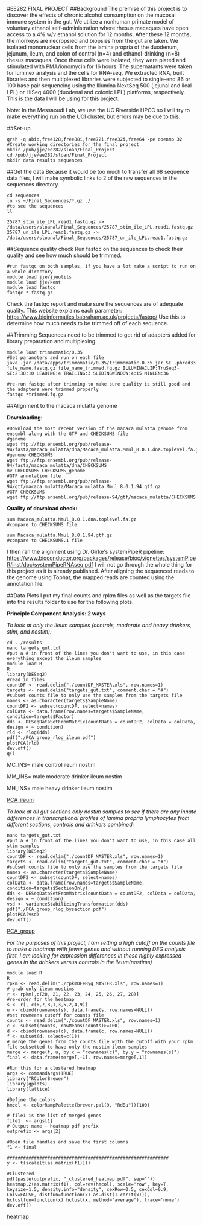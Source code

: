 #EE282 FINAL PROJECT
##Background
The premise of this project is to discover the effects of chronic alcohol consumption on the mucosal immune system in the gut. We utilize a nonhuman primate model of voluntary ethanol self-administration where rhesus macaques have open access to a 4% w/v ethanol solution for 12 months. After these 12 months, the monkeys are necropsied and biopsies from the gut are taken. We isolated mononuclear cells from the lamina propria of the duodenum, jejunum, ileum, and colon of control (n=4) and ethanol-drinking (n=8) rhesus macaques. Once these cells were isolated, they were plated and stimulated with PMA/ionomycin for 16 hours. The supernatants were taken for luminex analysis and the cells for RNA-seq. We extracted RNA, built libraries and then multiplexed libraries were subjected to single-end 86 or 100 base pair sequencing using the Illumina NextSeq 500 (jejunal and ileal LPL) or HiSeq 4000 (duodenal and colonic LPL) platforms, respectively. This is the data I will be using for this project.

Note: In the Messaoudi Lab, we use the UC Riverside HPCC so I will try to make everything run on the UCI cluster, but errors may be due to this.

##Set-up
```
qrsh -q abio,free128,free88i,free72i,free32i,free64 -pe openmp 32
#Create working directories for the final project
mkdir /pub/jje/ee282/sloan/Final_Project
cd /pub/jje/ee282/sloan/Final_Project
mkdir data results sequences

```

##Get the data
Because it would be too much to transfer all 68 sequence data files, I will make symbolic links to 2 of the raw sequences in the sequences directory.

```
cd sequences
ln -s ~/Final_Sequences/*.gz ./
#to see the sequences
ll

25787_stim_ile_LPL.read1.fastq.gz -> /data/users/sloanal/Final_Sequences/25787_stim_ile_LPL.read1.fastq.gz
25787_un_ile_LPL.read1.fastq.gz -> /data/users/sloanal/Final_Sequences/25787_un_ile_LPL.read1.fastq.gz

```
##Sequence quality check
Run fastqc on the sequences to check their quality and see how much should be trimmed.

```
#run fastqc on both samples, if you have a lot make a script to run on a whole directory
module load jje/jjeutils
module load jje/kent
module load fastqc
fastqc *.fastq.gz

```
Check the fastqc report and make sure the sequences are of adequate quality. This website explains each parameter: https://www.bioinformatics.babraham.ac.uk/projects/fastqc/
Use this to determine how much needs to be trimmed off of each sequence.


##Trimming
Sequences need to be trimmed to get rid of adapters added for library preparation and multiplexing.

```
module load trimmomatic/0.35
#Set parameters and run on each file
java -jar /data/apps/trimmomatic/0.35/trimmomatic-0.35.jar SE -phred33 file_name.fastq.gz file_name_trimmed.fq.gz ILLUMINACLIP:TruSeq3-SE:2:30:10 LEADING:4 TRAILING:3 SLIDINGWINDOW:4:15 MINLEN:36

#re-run fastqc after trimming to make sure quality is still good and the adapters were trimmed properly
fastqc *trimmed.fq.gz

```

##Alignment to the macaca mulatta genome

__Downloading:__

```
#Download the most recent version of the macaca mulatta genome from ensembl along with the GTF and CHECKSUMS file
#genome
wget ftp://ftp.ensembl.org/pub/release-94/fasta/macaca_mulatta/dna/Macaca_mulatta.Mmul_8.0.1.dna.toplevel.fa.gz
#genome CHECKSUMS
wget ftp://ftp.ensembl.org/pub/release-94/fasta/macaca_mulatta/dna/CHECKSUMS
mv CHECKSUMS CHECKSUMS_genome
#GTF annotation file
wget ftp://ftp.ensembl.org/pub/release-94/gtf/macaca_mulatta/Macaca_mulatta.Mmul_8.0.1.94.gtf.gz
#GTF CHECKSUMS
wget ftp://ftp.ensembl.org/pub/release-94/gtf/macaca_mulatta/CHECKSUMS

```

__Quality of download check:__

```
sum Macaca_mulatta.Mmul_8.0.1.dna.toplevel.fa.gz
#compare to CHECKSUMS file

sum Macaca_mulatta.Mmul_8.0.1.94.gtf.gz
#compare to CHECKSUMS.1 file

```

I then ran the alignment using Dr. Girke's systemPipeR pipeline: https://www.bioconductor.org/packages/release/bioc/vignettes/systemPipeR/inst/doc/systemPipeRNAseq.pdf
I will not go through the whole thing for this project as it is already published. After aligning the sequenced reads to the genome using Tophat, the mapped reads are counted using the annotation file. 

##Data Plots
I put my final counts and rpkm files as well as the targets file into the results folder to use for the following plots.

__Principle Component Analysis: 2 ways__

*To look at only the ileum samples (controls, moderate and heavy drinkers, stim, and nostim):*

```
cd ../results
nano targets_gut.txt
#put a # in front of the lines you don't want to use, in this case everything except the ileum samples
module load R
R
library(DESeq2)
#read in files
countDF <- read.delim("./countDF_MASTER.xls", row.names=1)
targets <- read.delim("targets_gut.txt", comment.char = "#")
#subset counts file to only use the samples from the targets file
names <- as.character(targets$SampleName)
countDF2 <- subset(countDF, select=names)
colData <- data.frame(row.names=targets$SampleName, condition=targets$Factor)
dds <- DESeqDataSetFromMatrix(countData = countDF2, colData = colData, design = ~ condition)
rld <- rlog(dds)
pdf("./PCA_group_rlog_ileum.pdf")
plotPCA(rld)
dev.off()
q()

```

MC_INS= male control ileum nostim

MM_INS= male moderate drinker ileum nostim

MH_INS= male heavy drinker ileum nostim

[PCA_ileum](https://github.com/sloanlewis/EE282/blob/master/PCA_group_rlog_ileum.pdf)

*To look at all gut sections only nostim samples to see if there are any innate differences in transcriptional profiles of lamina propria lymphocytes from different sections, controls and drinkers combined:*

```
nano targets_gut.txt
#put a # in front of the lines you don't want to use, in this case all stim samples
library(DESeq2)
countDF <- read.delim("./countDF_MASTER.xls", row.names=1)
targets <- read.delim("targets_gut.txt", comment.char = "#")
#subset counts file to only use the samples from the targets file
names <- as.character(targets$SampleName)
countDF2 <- subset(countDF, select=names)
colData <- data.frame(row.names=targets$SampleName, condition=targets$SectionOnly)
dds <- DESeqDataSetFromMatrix(countData = countDF2, colData = colData, design = ~ condition)
vsd <- varianceStabilizingTransformation(dds)
pdf("./PCA_group_rlog_bysection.pdf")
plotPCA(vsd)
dev.off()

```
[PCA_group](https://github.com/sloanlewis/EE282/blob/master/PCA_group_rlog_bysection.pdf)

*For the purposes of this project, I am setting a high cutoff on the counts file to make a heatmap with fewer genes and without running DEG analysis first. I am looking for expression differences in these highly expressed genes in the drinkers versus controls in the ileum(nostims)*

```
module load R
R
rpkm <- read.delim("./rpkmDFeByg_MASTER.xls", row.names=1)
# grab only ileum nostims
r <- rpkm[,c(20, 21, 22, 23, 24, 25, 26, 27, 28)]
#re-order for the heatmap
s <- r[, c(6,7,8,1,3,5,2,4,9)]
u <- cbind(rownames(s), data.frame(s, row.names=NULL))
#set rowmeans cutoff for counts file
counts <- read.delim("./countDF_MASTER.xls", row.names=1)
c <- subset(counts, rowMeans(counts)>=100)
d <- cbind(rownames(c), data.frame(c, row.names=NULL))
f <- subset(d, select=c(1))
# merge the genes from the counts file with the cutoff with your rpkm file subsetted to have only the nostim ileum samples
merge <- merge(f, u, by.x = "rownames(c)", by.y = "rownames(s)")
final <- data.frame(merge[,-1], row.names=merge[,1])

#Run this for a clustered heatmap
args <- commandArgs(TRUE)
library("RColorBrewer")
library(gplots)
library(lattice)

#Define the colors
hmcol <- colorRampPalette(brewer.pal(9, "RdBu"))(100)

# file1 is the list of merged genes
file1  <- args[1]
# Output name - heatmap pdf prefix
outprefix <- args[2]

#Open file handles and save the first columns
f1 <- final

############################################################
y <- t(scale(t(as.matrix(f1))))

#Clustered
pdf(paste(outprefix, "_clustered_heatmap.pdf", sep=""))
heatmap.2(as.matrix(f1), col=rev(hmcol), scale="row", key=T, keysize=1.5, density.info="density", cexRow=0.5, cexCol=0.9, Colv=FALSE, distfun=function(x) as.dist(1-cor(t(x))), hclustfun=function(x) hclust(x, method="average"), trace='none')
dev.off()

```
[heatmap](https://github.com/sloanlewis/EE282/blob/master/NA_clustered_heatmap.pdf)
